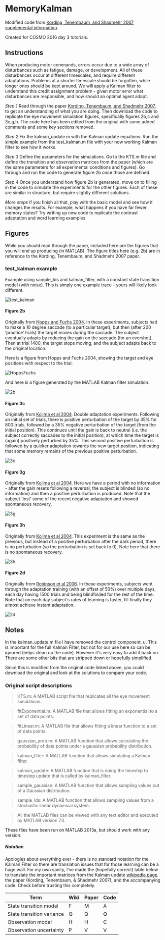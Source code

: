 # MemoryKalman

Modified code from [Kording, Tenembaum, and Shadmehr 2007 supplemental information](http://www.nature.com/neuro/journal/v10/n6/suppinfo/nn1901_S1.html).

Created for COSMO 2016 day 3 tutorials.

## Instructions

When producing motor commands, errors occur due to a wide array of disturbances such as fatigue, damage, or development. All of these disturbances occur at different timescales, and require different adaptations. Problems at a shorter timescale should be forgotten, while longer ones should be kept around. We will apply a Kalman filter to understand this credit assignment problem - given motor error what disturbances are responsible, and how should an optimal agent adapt.

*Step 1* Read through the paper [Kording, Tenembaum, and Shadmehr 2007](http://t.shadmehrlab.org/Reprints/NatNeuro07.pdf), to get an understanding of what you are doing. Then download the code to replicate the eye movement simulation figures, specifically figures 2b,c and 3c,g,h. The code here has been edited from the original with some added comments and some key sections removed.

*Step 2* Fix the kalman_update.m with the Kalman update equations. Run the simple example from the test_kalman.m file with your now working Kalman filter to see how it works.

*Step 3* Define the parameters for the simulations. Go to the KTS.m file and define the transition and observation matrices from the paper (which are the same parameters for all experimental conditions and figures). Go through and run the code to generate figure 2b once those are defined.

*Step 4* Once you understand how figure 2b is generated, move on to filling in the code to simulate the experiments for the other figures. Each of these are similar in structure, but require slightly different solutions.

*More steps* If you finish all that, play with the basic model and see how it changes the results. For example, what happens if you have far fewer memory states? Try writing up new code to replicate the contrast adaptation and word learning examples.

## Figures

While you should read through the paper, included here are the figures that you will end up producing (in MATLAB). The figure titles here (e.g. 2b) are in reference to the Kording, Tenembaum, and Shadmehr 2007 paper.

### test_kalman example
Example using sample_lds and kalman_filter, with a constant state transition model (with noise). This is simply one example trace - yours will likely look different.

![test_kalman](/figures/k1.png)

#### Figure 2b
Originally from [Hopps and Fuchs 2004](https://www.researchgate.net/profile/Albert_Fuchs2/publication/5332275_Hopp_J.J.__Fuchs_A.F._The_characteristics_and_neuronal_substrate_of_saccadic_eye_movement_plasticity._Prog._Neurobiol._72_27-53/links/02e7e533a52bfb9945000000.pdf).
In these experiments, subjects had to make a 10 degree saccade (to a particular target),
but then (after 200 ‘practice’ trials) the target moves during the saccade.
The subject eventually adapts by reducing the gain on the saccade (for an overshot).
Then at trial 1400, the target stops moving, and the subject adapts back to the original location.

Here is a figure from Hopps and Fuchs 2004, showing the target and eye positions with respect to the trial.

![HoppsFuchs](/figures/HoppsFuchs)

And here is a figure generated by the MATLAB Kalman filter simulation.

![2b](/figures/2b.png)

#### Figure 3c
Originally from [Kojima et al 2004](http://citeseerx.ist.psu.edu/viewdoc/download?doi=10.1.1.119.9968&rep=rep1&type=pdf).
Double adaptation experiments. Following an initial set of trials,
there is positive perturbation of the target by 35% for 800 trials,
followed by a 35% negative perturbation of the target (from the initial position).
This continues until the gain is back to neutral (i.e. the subject correctly saccades to the initial position),
at which time the target is (again) positively perturbed by 35%.
This second positive perturbation is followed by a quicker adaptation towards the new target position,
indicating that some memory remains of the previous positive perturbation.

![3c](/figures/3c.png)

#### Figure 3g
Originally from [Kojima et al 2004](http://citeseerx.ist.psu.edu/viewdoc/download?doi=10.1.1.119.9968&rep=rep1&type=pdf).
Here we have a period with no information - after the gain resets following a reversal,
the subject is blinded (so no information) and then a positive perturbation is produced.
Note that the subject 'lost' some of the recent negative adaptation and showed spontaneous recovery.

![3g](/figures/3g.png)

#### Figure 3h
Originally from [Kojima et al 2004](http://citeseerx.ist.psu.edu/viewdoc/download?doi=10.1.1.119.9968&rep=rep1&type=pdf).
This experiment is the same as the previous,
but instead of a positive perturbation after the dark period,
there is no perturbation (so the perturbation is set back to 0).
Note here that there is no spontaneous recovery.

![3h](/figures/3h.png)

#### Figure 2d
Originally from [Robinson et al 2006](http://jn.physiology.org/content/96/3/1030.short).
In these experiments, subjects went through the adaptation training (with an offset of 50%) over multiple days,
each day having 1500 trials and being blindfolded for the rest of the time.
Note that on each day subject's rates of learning is faster, till finally they almost achieve instant adaptation.

![2d](/figures/2d.png)

## Notes

In the kalman_update.m file I have removed the control component, u. This is important for the full Kalman Filter, but not for our use here so can be ignored (helps clean up the code). However it's very easy to add it back on. There are some other bits that are stripped down or hopefully simplified.

Since this is modified from the original code linked above, you could download the original and look at the solutions to compare your code.

### Original script descriptions

> KTS.m: A MATLAB script file that replicates all the eye movement simulations.

> fitExponential.m: A MATLAB file that allows fitting an exponential to a set of data points.

> fitLinear.m: A MATLAB file that allows fitting a linear function to a set of data points.

> gaussian_prob.m: A MATLAB function that allows calculating the probability of data points under a gaussian probability distribution.

> kalman_filter: A MATLAB function that allows simulating a Kalman filter.

> kalman_update: A MATLAB function that is doing the timestep to timestep update that is called by kalman_filter.

> sample_gaussian: A MATLAB function that allows sampling values out of a Gaussian distribution.

> sample_lds: A MATLAB function that allows sampling values from a stochastic linear dynamical system.

> All the MATLAB files can be viewed with any text editor and executed by MATLAB version 7.0.

These files have been run on MATLAB 2013a, but should work with any version.

##### Notation
Apologies about everything ever - there is no standard notation for the Kalman Filter so there are translation issues that for those learning can be a huge wall. For my own sanity, I've made the (hopefully correct) table below to translate the important matrices from the Kalman update [wikipedia page](https://en.wikipedia.org/wiki/Kalman_filter), the paper (Kording, Tenembaum, & Shadmehr 2007), and the accompanying code. Check before trusting this completely.

Term | Wiki | Paper | Code
--- | --- | --- | ---
State transition model | F | M | A
State transition variance | Q | Q | Q
Observation model | H | H | C
Observation uncertainty | P | V | V
